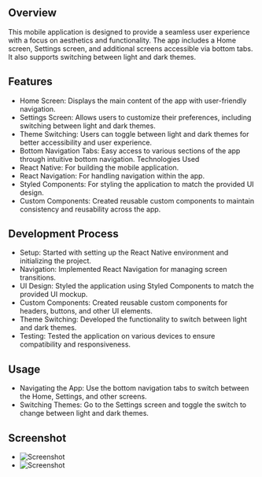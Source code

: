 ## Overview
This mobile application is designed to provide a seamless user experience with a focus on aesthetics and functionality. The app includes a Home screen, Settings screen, and additional screens accessible via bottom tabs. It also supports switching between light and dark themes.
## Features
* Home Screen: Displays the main content of the app with user-friendly navigation.
* Settings Screen: Allows users to customize their preferences, including switching between light and dark themes.
* Theme Switching: Users can toggle between light and dark themes for better accessibility and user experience.
* Bottom Navigation Tabs: Easy access to various sections of the app through intuitive bottom navigation.
Technologies Used
* React Native: For building the mobile application.
* React Navigation: For handling navigation within the app.
* Styled Components: For styling the application to match the provided UI design.
* Custom Components: Created reusable custom components to maintain consistency and reusability across the app.

## Development Process
* Setup: Started with setting up the React Native environment and initializing the project.
* Navigation: Implemented React Navigation for managing screen transitions.
* UI Design: Styled the application using Styled Components to match the provided UI mockup.
* Custom Components: Created reusable custom components for headers, buttons, and other UI elements.
* Theme Switching: Developed the functionality to switch between light and dark themes.
* Testing: Tested the application on various devices to ensure compatibility and responsiveness.

## Usage
* Navigating the App: Use the bottom navigation tabs to switch between the Home, Settings, and other screens.
* Switching Themes: Go to the Settings screen and toggle the switch to change between light and dark themes.

## Screenshot

- ![Screenshot](https://github.com/cryptomathematician/rn-assignment5-11288689/blob/main/assets/Screenshot1.png)
- ![Screenshot](https://github.com/cryptomathematician/rn-assignment5-11288689/blob/main/assets/Screenshot2.png)